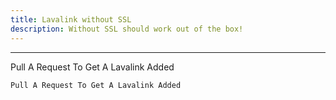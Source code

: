 ```yaml
---
title: Lavalink without SSL
description: Without SSL should work out of the box!
---
```


---
Pull A Request To Get A Lavalink Added
```bash
Pull A Request To Get A Lavalink Added
```
